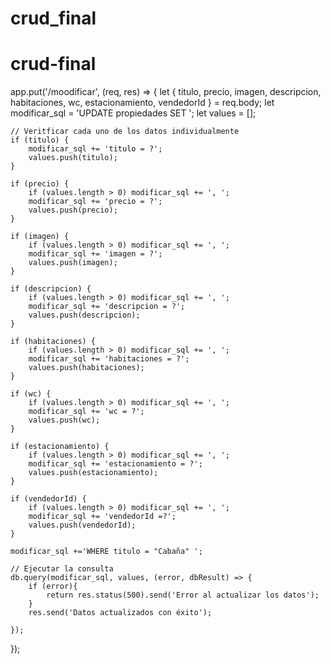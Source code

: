 # crud_final
# crud-final

app.put('/moodificar', (req, res) => {
    let { titulo, precio, imagen, descripcion, habitaciones, wc, estacionamiento, vendedorId } = req.body;
    let modificar_sql = 'UPDATE propiedades SET  ';
    let values = [];

    // Veritficar cada uno de los datos individualmente
    if (titulo) {
        modificar_sql += 'titulo = ?';
        values.push(titulo);
    }

    if (precio) {
        if (values.length > 0) modificar_sql += ', ';
        modificar_sql += 'precio = ?';
        values.push(precio);
    }

    if (imagen) {
        if (values.length > 0) modificar_sql += ', ';
        modificar_sql += 'imagen = ?';
        values.push(imagen);
    }

    if (descripcion) {
        if (values.length > 0) modificar_sql += ', ';
        modificar_sql += 'descripcion = ?';
        values.push(descripcion);
    }

    if (habitaciones) {
        if (values.length > 0) modificar_sql += ', ';
        modificar_sql += 'habitaciones = ?';
        values.push(habitaciones);
    }

    if (wc) {
        if (values.length > 0) modificar_sql += ', ';
        modificar_sql += 'wc = ?';
        values.push(wc);
    }

    if (estacionamiento) {
        if (values.length > 0) modificar_sql += ', ';
        modificar_sql += 'estacionamiento = ?';
        values.push(estacionamiento);
    }

    if (vendedorId) {
        if (values.length > 0) modificar_sql += ', ';
        modificar_sql += 'vendedorId =?';
        values.push(vendedorId);
    }

    modificar_sql +='WHERE titulo = "Cabaña" ';

    // Ejecutar la consulta
    db.query(modificar_sql, values, (error, dbResult) => {
        if (error){
            return res.status(500).send('Error al actualizar los datos');    
        }
        res.send('Datos actualizados con éxito');

    });
});
